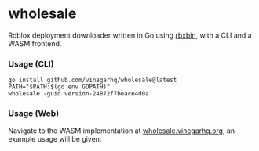 # wholesale

Roblox deployment downloader written in Go using [rbxbin](https://github.com/apprehensions/rbxbin), with a CLI and a WASM frontend.

### Usage (CLI)
```
go install github.com/vinegarhq/wholesale@latest
PATH="$PATH:$(go env GOPATH)"
wholesale -guid version-24872f7beace4d0a
```

### Usage (Web)
Navigate to the WASM implementation at [wholesale.vinegarhq.org](https://wholesale.vinegarhq.org/), an example usage will be given.
